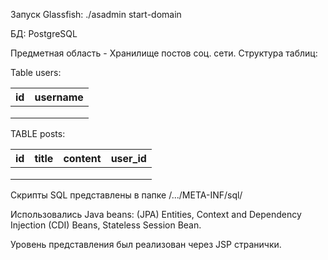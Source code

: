 Запуск Glassfish: ./asadmin start-domain

БД: PostgreSQL 

Предметная область - Хранилище постов соц. сети.
Структура таблиц:

Table users:

| id  | username |  
|-----|----------|
|     |          |
|     |          |
|     |          |
TABLE posts:

| id  | title | content | user_id |
|-----|-------|---------|---------|
|     |       |         |         |
|     |       |         |         |
|     |       |         |         |

Скрипты SQL представлены в папке /.../META-INF/sql/

Использовались Java beans: (JPA) Entities, Context and Dependency Injection (CDI) Beans,  Stateless Session Bean.

Уровень представления был реализован через JSP странички.
